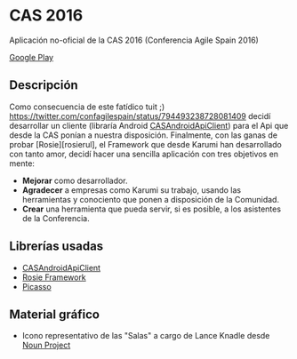 # CAS 2016
Aplicación no-oficial de la CAS 2016 (Conferencia Agile Spain 2016)

[Google Play][googleplayurl]

Descripción
------------
Como consecuencia de este fatídico tuit ;) https://twitter.com/confagilespain/status/794493238728081409 decidí desarrollar un cliente (libraría Android [CASAndroidApiClient][casandroidapiclienturl]) para el Api que desde la CAS ponían a nuestra disposición.
Finalmente, con las ganas de probar [Rosie][rosierul], el Framework que desde Karumi han desarrollado con tanto amor, decidí hacer una sencilla aplicación con tres objetivos en mente:

* **Mejorar** como desarrollador.
* **Agradecer** a empresas como Karumi su trabajo, usando las herramientas y conociento que ponen a disposición de la Comunidad.
* **Crear** una herramienta que pueda servir, si es posible, a los asistentes de la Conferencia.


Librerías usadas
------------
* [CASAndroidApiClient][casandroidapiclienturl]
* [Rosie Framework][rosieurl]
* [Picasso][picassourl]

Material gráfico
------------
* Icono representativo de las "Salas" a cargo de Lance Knadle desde [Noun Project][thenounprojecturl]

[rosieurl]: https://github.com/Karumi/Rosie/
[googleplayurl]: https://play.google.com/store/apps/details?id=com.pinicius.android.cas2016
[casandroidapiclienturl]: https://github.com/pinicius/CASApiClientAndroid
[picassourl]: http://square.github.io/picasso/
[thenounprojecturl]: https://thenounproject.com/

